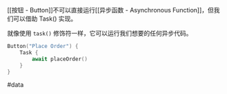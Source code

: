 [[按钮 - Button]]不可以直接运行[[异步函数 - Asynchronous Function]]，但我们可以借助 Task() 实现。

就像使用 `task()` 修饰符一样，它可以运行我们想要的任何异步代码。

```swift
Button("Place Order") {
    Task {
        await placeOrder()
    }
}
```

#data 